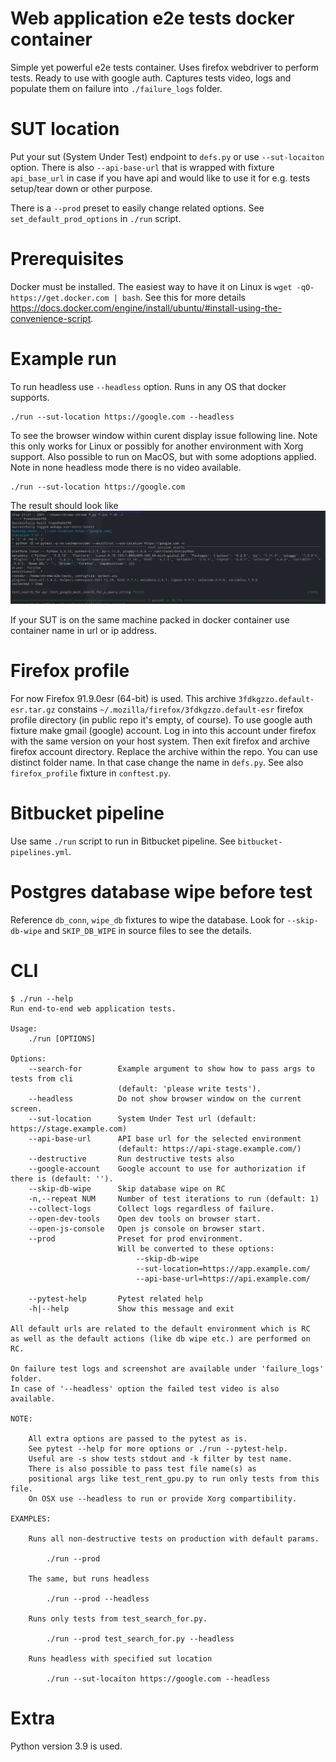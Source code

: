 # Web application e2e tests docker container

Simple yet powerful e2e tests container. Uses firefox webdriver to perform tests. 
Ready to use with google auth. Captures tests video, logs and populate them on failure into `./failure_logs` folder.

# SUT location

Put your sut (System Under Test) endpoint to `defs.py` or use `--sut-locaiton` option. 
There is also `--api-base-url` that is wrapped with fixture `api_base_url` in case 
if you have api and would like to use it for e.g. tests setup/tear down or other purpose.

There is a `--prod` preset to easily change related options. 
See `set_default_prod_options` in `./run` script.

# Prerequisites

Docker must be installed. The easiest way to have it on Linux is `wget -qO- https://get.docker.com | bash`.
See this for more details https://docs.docker.com/engine/install/ubuntu/#install-using-the-convenience-script.

# Example run

To run headless use `--headless` option. Runs in any OS that docker supports.

    ./run --sut-location https://google.com --headless

To see the browser window within curent display issue following line. 
Note this only works for Linux or possibly for another environment with Xorg support.
Also possible to run on MacOS, but with some adoptions applied.
Note in none headless mode there is no video available.

    ./run --sut-location https://google.com

The result should look like 
![Example result](https://raw.githubusercontent.com/yell0w4x/webapp-e2e-tests/master/example-result.png)

If your SUT is on the same machine packed in docker container use container name in url or ip address.

# Firefox profile

For now Firefox 91.9.0esr (64-bit) is used.
This archive `3fdkgzzo.default-esr.tar.gz` constains `~/.mozilla/firefox/3fdkgzzo.default-esr` 
firefox profile directory (in public repo it's empty, of course).
To use google auth fixture make gmail (google) account. Log in into this account 
under firefox with the same version on your host system. 
Then exit firefox and archive firefox account directory. Replace the archive within the repo.
You can use distinct folder name. In that case change the name in `defs.py`.
See also `firefox_profile` fixture in `conftest.py`.

# Bitbucket pipeline

Use same `./run` script to run in Bitbucket pipeline. See `bitbucket-pipelines.yml`.

# Postgres database wipe before test

Reference `db_conn`, `wipe_db` fixtures to wipe the database.
Look for `--skip-db-wipe` and `SKIP_DB_WIPE` in source files to see the details.

# CLI

```
$ ./run --help
Run end-to-end web application tests. 

Usage:
    ./run [OPTIONS]

Options:
    --search-for        Example argument to show how to pass args to tests from cli 
                        (default: 'please write tests').
    --headless          Do not show browser window on the current screen.
    --sut-location      System Under Test url (default: https://stage.example.com)
    --api-base-url      API base url for the selected environment
                        (default: https://api-stage.example.com/)
    --destructive       Run destructive tests also
    --google-account    Google account to use for authorization if there is (default: '').
    --skip-db-wipe      Skip database wipe on RC
    -n,--repeat NUM     Number of test iterations to run (default: 1)
    --collect-logs      Collect logs regardless of failure.
    --open-dev-tools    Open dev tools on browser start.
    --open-js-console   Open js console on browser start.
    --prod              Preset for prod environment. 
                        Will be converted to these options:
                            --skip-db-wipe
                            --sut-location=https://app.example.com/
                            --api-base-url=https://api.example.com/

    --pytest-help       Pytest related help
    -h|--help           Show this message and exit

All default urls are related to the default environment which is RC 
as well as the default actions (like db wipe etc.) are performed on RC.

On failure test logs and screenshot are available under 'failure_logs' folder. 
In case of '--headless' option the failed test video is also available.

NOTE:

    All extra options are passed to the pytest as is. 
    See pytest --help for more options or ./run --pytest-help.
    Useful are -s show tests stdout and -k filter by test name.
    There is also possible to pass test file name(s) as 
    positional args like test_rent_gpu.py to run only tests from this file.
    On OSX use --headless to run or provide Xorg compartibility.

EXAMPLES:

    Runs all non-destructive tests on production with default params.

        ./run --prod

    The same, but runs headless

        ./run --prod --headless

    Runs only tests from test_search_for.py.

        ./run --prod test_search_for.py --headless

    Runs headless with specified sut location

        ./run --sut-locaiton https://google.com --headless
```

# Extra

Python version 3.9 is used.
